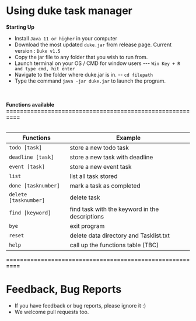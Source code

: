# Using duke task manager

**Starting Up**
* Install `Java 11 or higher` in your computer
* Download the most updated `duke.jar` from release page. Current version : `Duke v1.5`
* Copy the jar file to any folder that you wish to run from.
* Launch terminal on your OS / CMD for window users --- `Win Key + R and type cmd, hit enter`
* Navigate to the folder where duke.jar is in. -- `cd filepath`
* Type the command `java -jar duke.jar` to launch the program.

 <br/><br/>
**Functions available**
**=========================================================**
 <br/><br/>

Functions             | Example
----------------------|---------------------------------------------
`todo [task]`         | store a new todo task                      
`deadline [task]`     | store a new task with deadline
`event [task]`        | store a new event task
`list`                | list all task stored
`done [tasknumber]`   | mark a task as completed
`delete [tasknumber]` | delete task
`find [keyword]`      | find task with the keyword in the descriptions
`bye`                 | exit program
`reset`               | delete data directory and Tasklist.txt
`help`                | call up the functions table (TBC)
**=========================================================**

# Feedback, Bug Reports

* If you have feedback or bug reports, please ignore it :)
* We welcome pull requests too.
